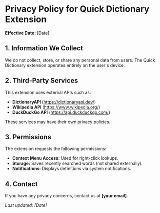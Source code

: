 # Privacy Policy for Quick Dictionary Extension

**Effective Date:** [Date]

## 1. Information We Collect
We do not collect, store, or share any personal data from users. The Quick Dictionary extension operates entirely on the user's device.

## 2. Third-Party Services
This extension uses external APIs such as:
- **DictionaryAPI** (https://dictionaryapi.dev/)
- **Wikipedia API** (https://www.wikipedia.org/)
- **DuckDuckGo API** (https://api.duckduckgo.com/)

These services may have their own privacy policies.

## 3. Permissions
The extension requests the following permissions:
- **Context Menu Access:** Used for right-click lookups.
- **Storage:** Saves recently searched words (not shared externally).
- **Notifications:** Displays definitions via system notifications.

## 4. Contact
If you have any privacy concerns, contact us at **[your email]**.

_Last updated: [Date]_
